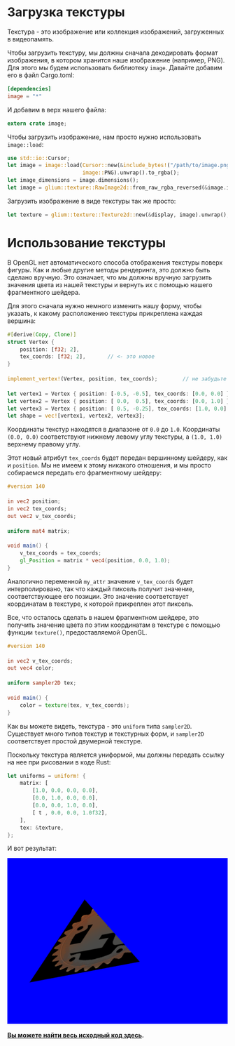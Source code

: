 
# Загрузка текстуры

Текстура - это изображение или коллекция изображений, загруженных в видеопамять.

Чтобы загрузить текстуру, мы должны сначала декодировать формат изображения, в котором хранится наше изображение (например, PNG). Для этого мы будем использовать библиотеку `image`. Давайте добавим его в файл Cargo.toml:

```toml
[dependencies]
image = "*"
```

И добавим в верх нашего файла:

```rust
extern crate image;
```

Чтобы загрузить изображение, нам просто нужно использовать `image::load`:

```rust
use std::io::Cursor;
let image = image::load(Cursor::new(&include_bytes!("/path/to/image.png")[..]),
                        image::PNG).unwrap().to_rgba();
let image_dimensions = image.dimensions();
let image = glium::texture::RawImage2d::from_raw_rgba_reversed(&image.into_raw(), image_dimensions);
```

Загрузить изображение в виде текстуры так же просто:

```rust
let texture = glium::texture::Texture2d::new(&display, image).unwrap();
```

# Использование текстуры

В OpenGL нет автоматического способа отображения текстуры поверх фигуры. Как и любые другие методы рендеринга, это должно быть сделано вручную. Это означает, что мы должны вручную загрузить значения цвета из нашей текстуры и вернуть их с помощью нашего фрагментного шейдера.

Для этого сначала нужно немного изменить нашу форму, чтобы указать, к какому расположению текстуры прикреплена каждая вершина:

```rust
#[derive(Copy, Clone)]
struct Vertex {
    position: [f32; 2],
    tex_coords: [f32; 2],       // <- это новое
}

implement_vertex!(Vertex, position, tex_coords);        // не забудьте добавить `tex_coords` сюда

let vertex1 = Vertex { position: [-0.5, -0.5], tex_coords: [0.0, 0.0] };
let vertex2 = Vertex { position: [ 0.0,  0.5], tex_coords: [0.0, 1.0] };
let vertex3 = Vertex { position: [ 0.5, -0.25], tex_coords: [1.0, 0.0] };
let shape = vec![vertex1, vertex2, vertex3];
```

Координаты текстур находятся в диапазоне от `0.0` до `1.0`. Координаты `(0.0, 0.0)` соответствуют нижнему левому углу текстуры, а `(1.0, 1.0)` верхнему правому углу.

Этот новый атрибут `tex_coords` будет передан вершинному шейдеру, как и `position`. Мы не имеем к этому никакого отношения, и мы просто собираемся передать его фрагментному шейдеру:

```glsl
#version 140

in vec2 position;
in vec2 tex_coords;
out vec2 v_tex_coords;

uniform mat4 matrix;

void main() {
    v_tex_coords = tex_coords;
    gl_Position = matrix * vec4(position, 0.0, 1.0);
}
```

Аналогично переменной `my_attr` значение `v_tex_coords` будет интерполировано, так что каждый пиксель получит значение, соответствующее его позиции. Это значение соответствует координатам в текстуре, к которой прикреплен этот пиксель.

Все, что осталось сделать в нашем фрагментном шейдере, это получить значение цвета по этим координатам в текстуре с помощью функции `texture()`, предоставляемой OpenGL.

```glsl
#version 140

in vec2 v_tex_coords;
out vec4 color;

uniform sampler2D tex;

void main() {
    color = texture(tex, v_tex_coords);
}
```

Как вы можете видеть, текстура - это `uniform` типа `sampler2D`. Существует много типов текстур и текстурных форм, и `sampler2D` соответствует простой двумерной текстуре.

Поскольку текстура является униформой, мы должны передать ссылку на нее при рисовании в коде Rust:

```rust
let uniforms = uniform! {
    matrix: [
        [1.0, 0.0, 0.0, 0.0],
        [0.0, 1.0, 0.0, 0.0],
        [0.0, 0.0, 1.0, 0.0],
        [ t , 0.0, 0.0, 1.0f32],
    ],
    tex: &texture,
};
```

И вот результат:

![Результат](../tuto-06-texture.png)

**[Вы можете найти весь исходный код здесь](https://github.com/glium/glium/blob/master/examples/tutorial-06.rs).**
